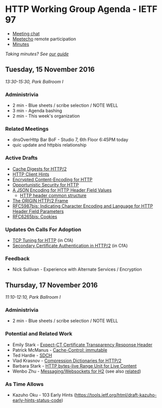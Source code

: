 # HTTP Working Group Agenda - IETF 97

* [Meeting chat](xmpp:httpbis@jabber.ietf.org?join)
* [Meetecho](http://www.meetecho.com/ietf97/httpbis) remote participation
* [Minutes](http://etherpad.tools.ietf.org:9000/p/ietf97httpbis)

*Taking minutes? See [our guide](https://github.com/httpwg/wiki/wiki/TakingMinutes)*


## Tuesday, 15 November 2016

_13:30-15:30, Park Ballroom I_

### Administrivia

* 2 min - Blue sheets / scribe selection / NOTE WELL
* 3 min - Agenda bashing
* 2 min - This week's organization


### Related Meetings

* dnsOverHttp Bar BoF - Studio 7, 6th Floor 6:45PM today
* quic update and httpbis relationship

### Active Drafts

* [Cache Digests for HTTP/2](https://tools.ietf.org/html/draft-ietf-httpbis-cache-digest)
* [HTTP Client Hints](https://tools.ietf.org/html/draft-ietf-httpbis-client-hints)
* [Encrypted Content-Encoding for HTTP](https://tools.ietf.org/html/draft-ietf-httpbis-encryption-encoding)
* [Opportunistic Security for HTTP](https://tools.ietf.org/html/draft-ietf-httpbis-http2-encryption)
* [A JSON Encoding for HTTP Header Field Values](https://tools.ietf.org/html/draft-ietf-httpbis-jfv) 
  * [HTTP header common structure](https://tools.ietf.org/html/draft-kamp-httpbis-structure)
* [The ORIGIN HTTP/2 Frame](https://tools.ietf.org/html/draft-ietf-httpbis-origin-frame)
* [RFC5987bis: Indicating Character Encoding and Language for HTTP Header Field Parameters](https://tools.ietf.org/html/draft-ietf-httpbis-rfc5987bis)
* [RFC6265bis: Cookies](https://tools.ietf.org/html/draft-ietf-httpbis-rfc6265bis)

### Updates On Calls For Adoption

* [TCP Tuning for HTTP](https://tools.ietf.org/html/draft-stenberg-httpbis-tcp) (in CfA)
* [Secondary Certificate Authentication in HTTP/2](https://tools.ietf.org/html/draft-bishop-httpbis-http2-additional-certs) (in CfA)

### Feedback

* Nick Sullivan - Experience with Alternate Services / Encryption


## Thursday, 17 November 2016

_11:10-12:10, Park Ballroom I_

### Administrivia

* 2 min - Blue sheets / scribe selection / NOTE WELL


### Potential and Related Work

* Emily Stark - [Expect-CT Certificate Transparency Response Header](https://tools.ietf.org/html/draft-stark-expect-ct)
* Patrick McManus - [Cache-Control: immutable](https://tools.ietf.org/html/draft-mcmanus-immutable)
* Ted Hardie - [SDCH](https://tools.ietf.org/html/draft-lee-sdch-spec)
* Vlad Krasnov - [Compression Dictionaries for HTTP/2](https://tools.ietf.org/html/draft-vkrasnov-h2-compression-dictionaries)
* Barbara Stark - [HTTP bytes-live Range Unit for Live Content](https://tools.ietf.org/html/draft-pratt-httpbis-bytes-live-range-unit)
* Wenbo Zhu - [Messaging/Websockets for H2](https://tools.ietf.org/html/draft-yoshino-wish) (see also [related](https://datatracker.ietf.org/doc/draft-svirid-websocket2-over-http2/))

### As Time Allows

* Kazuho Oku - 103 Early Hints (https://tools.ietf.org/html/draft-kazuho-early-hints-status-code)
